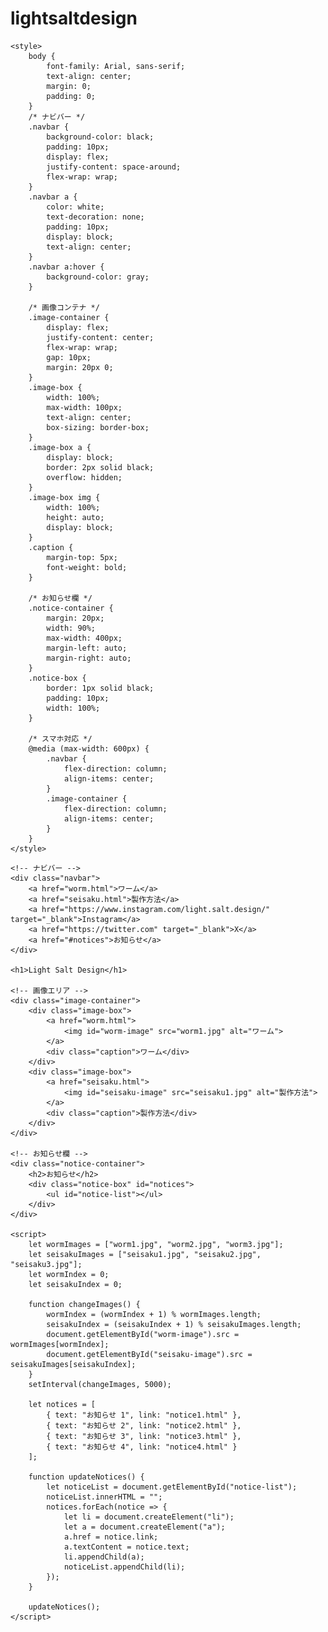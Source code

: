 # lightsaltdesign
<!DOCTYPE html>
<html lang="ja">
<head>
    <meta charset="UTF-8">
    <meta name="viewport" content="width=device-width, initial-scale=1.0">
    <title>Light Salt Design - ワーム＆製作方法</title>
    <meta name="description" content="ワームと製作方法の紹介。最新のお知らせをチェック！">
    <meta name="keywords" content="ワーム, 釣り, ルアー, 製作方法, 釣具">
    <meta name="author" content="Light Salt Design">
    <link rel="canonical" href="https://your-website.com">

    <style>
        body {
            font-family: Arial, sans-serif;
            text-align: center;
            margin: 0;
            padding: 0;
        }
        /* ナビバー */
        .navbar {
            background-color: black;
            padding: 10px;
            display: flex;
            justify-content: space-around;
            flex-wrap: wrap;
        }
        .navbar a {
            color: white;
            text-decoration: none;
            padding: 10px;
            display: block;
            text-align: center;
        }
        .navbar a:hover {
            background-color: gray;
        }

        /* 画像コンテナ */
        .image-container {
            display: flex;
            justify-content: center;
            flex-wrap: wrap;
            gap: 10px;
            margin: 20px 0;
        }
        .image-box {
            width: 100%;
            max-width: 100px;
            text-align: center;
            box-sizing: border-box;
        }
        .image-box a {
            display: block;
            border: 2px solid black;
            overflow: hidden;
        }
        .image-box img {
            width: 100%;
            height: auto;
            display: block;
        }
        .caption {
            margin-top: 5px;
            font-weight: bold;
        }

        /* お知らせ欄 */
        .notice-container {
            margin: 20px;
            width: 90%;
            max-width: 400px;
            margin-left: auto;
            margin-right: auto;
        }
        .notice-box {
            border: 1px solid black;
            padding: 10px;
            width: 100%;
        }

        /* スマホ対応 */
        @media (max-width: 600px) {
            .navbar {
                flex-direction: column;
                align-items: center;
            }
            .image-container {
                flex-direction: column;
                align-items: center;
            }
        }
    </style>
</head>
<body>

    <!-- ナビバー -->
    <div class="navbar">
        <a href="worm.html">ワーム</a>
        <a href="seisaku.html">製作方法</a>
        <a href="https://www.instagram.com/light.salt.design/" target="_blank">Instagram</a>
        <a href="https://twitter.com" target="_blank">X</a>
        <a href="#notices">お知らせ</a>
    </div>

    <h1>Light Salt Design</h1>

    <!-- 画像エリア -->
    <div class="image-container">
        <div class="image-box">
            <a href="worm.html">
                <img id="worm-image" src="worm1.jpg" alt="ワーム">
            </a>
            <div class="caption">ワーム</div>
        </div>
        <div class="image-box">
            <a href="seisaku.html">
                <img id="seisaku-image" src="seisaku1.jpg" alt="製作方法">
            </a>
            <div class="caption">製作方法</div>
        </div>
    </div>

    <!-- お知らせ欄 -->
    <div class="notice-container">
        <h2>お知らせ</h2>
        <div class="notice-box" id="notices">
            <ul id="notice-list"></ul>
        </div>
    </div>

    <script>
        let wormImages = ["worm1.jpg", "worm2.jpg", "worm3.jpg"];
        let seisakuImages = ["seisaku1.jpg", "seisaku2.jpg", "seisaku3.jpg"];
        let wormIndex = 0;
        let seisakuIndex = 0;

        function changeImages() {
            wormIndex = (wormIndex + 1) % wormImages.length;
            seisakuIndex = (seisakuIndex + 1) % seisakuImages.length;
            document.getElementById("worm-image").src = wormImages[wormIndex];
            document.getElementById("seisaku-image").src = seisakuImages[seisakuIndex];
        }
        setInterval(changeImages, 5000);

        let notices = [
            { text: "お知らせ 1", link: "notice1.html" },
            { text: "お知らせ 2", link: "notice2.html" },
            { text: "お知らせ 3", link: "notice3.html" },
            { text: "お知らせ 4", link: "notice4.html" }
        ];

        function updateNotices() {
            let noticeList = document.getElementById("notice-list");
            noticeList.innerHTML = "";
            notices.forEach(notice => {
                let li = document.createElement("li");
                let a = document.createElement("a");
                a.href = notice.link;
                a.textContent = notice.text;
                li.appendChild(a);
                noticeList.appendChild(li);
            });
        }

        updateNotices();
    </script>

</body>
</html>

